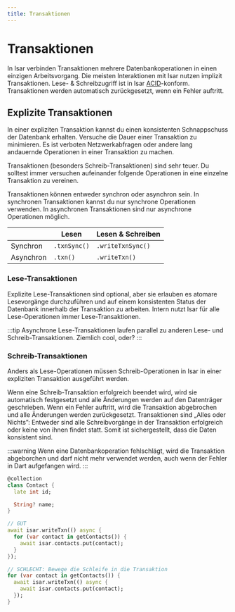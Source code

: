 ```yaml
---
title: Transaktionen
---
```


# Transaktionen

In Isar verbinden Transaktionen mehrere Datenbankoperationen in einen einzigen Arbeitsvorgang. Die meisten Interaktionen mit Isar nutzen implizit Transaktionen. Lese- & Schreibzugriff ist in Isar [ACID](https://de.wikipedia.org/wiki/ACID)-konform. Transaktionen werden automatisch zurückgesetzt, wenn ein Fehler auftritt.

## Explizite Transaktionen

In einer expliziten Transaktion kannst du einen konsistenten Schnappschuss der Datenbank erhalten. Versuche die Dauer einer Transaktion zu minimieren. Es ist verboten Netzwerkabfragen oder andere lang andauernde Operationen in einer Transaktion zu machen.

Transaktionen (besonders Schreib-Transaktionen) sind sehr teuer. Du solltest immer versuchen aufeinander folgende Operationen in eine einzelne Transaktion zu vereinen.

Transaktionen können entweder synchron oder asynchron sein. In synchronen Transaktionen kannst du nur synchrone Operationen verwenden. In asynchronen Transaktionen sind nur asynchrone Operationen möglich.

|           | Lesen        | Lesen & Schreiben |
| --------- | ------------ | ----------------- |
| Synchron  | `.txnSync()` | `.writeTxnSync()` |
| Asynchron | `.txn()`     | `.writeTxn()`     |

### Lese-Transaktionen

Explizite Lese-Transaktionen sind optional, aber sie erlauben es atomare Lesevorgänge durchzuführen und auf einem konsistenten Status der Datenbank innerhalb der Transaktion zu arbeiten. Intern nutzt Isar für alle Lese-Operationen immer Lese-Transaktionen.

:::tip
Asynchrone Lese-Transaktionen laufen parallel zu anderen Lese- und Schreib-Transaktionen. Ziemlich cool, oder?
:::

### Schreib-Transaktionen

Anders als Lese-Operationen müssen Schreib-Operationen in Isar in einer expliziten Transaktion ausgeführt werden.

Wenn eine Schreib-Transaktion erfolgreich beendet wird, wird sie automatisch festgesetzt und alle Änderungen werden auf den Datenträger geschrieben. Wenn ein Fehler auftritt, wird die Transaktion abgebrochen und alle Änderungen werden zurückgesetzt. Transaktionen sind „Alles oder Nichts”: Entweder sind alle Schreibvorgänge in der Transaktion erfolgreich oder keine von ihnen findet statt. Somit ist sichergestellt, dass die Daten konsistent sind.

:::warning
Wenn eine Datenbankoperation fehlschlägt, wird die Transaktion abgeborchen und darf nicht mehr verwendet werden, auch wenn der Fehler in Dart aufgefangen wird.
:::

```dart
@collection
class Contact {
  late int id;

  String? name;
}

// GUT
await isar.writeTxn(() async {
  for (var contact in getContacts()) {
    await isar.contacts.put(contact);
  }
});

// SCHLECHT: Bewege die Schleife in die Transaktion
for (var contact in getContacts()) {
  await isar.writeTxn(() async {
    await isar.contacts.put(contact);
  });
}
```
